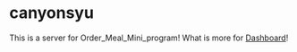 # canyonsyu
This is a server for Order_Meal_Mini_program!
What is more for [Dashboard](https://canyonsysu.github.io/Dashboard)!

